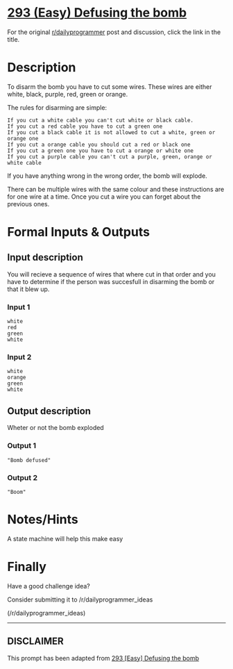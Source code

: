 # [293 (Easy) Defusing the bomb](https://www.reddit.com/r/dailyprogrammer/comments/5e4mde/20161121_challenge_293_easy_defusing_the_bomb/)

For the original [r/dailyprogrammer](https://www.reddit.com/r/dailyprogrammer/) post and discussion, click the link in the title.

# Description
To disarm the bomb you have to cut some wires. These wires are either white, black, purple, red, green or orange.

The rules for disarming are simple:


```
If you cut a white cable you can't cut white or black cable.
If you cut a red cable you have to cut a green one
If you cut a black cable it is not allowed to cut a white, green or orange one
If you cut a orange cable you should cut a red or black one
If you cut a green one you have to cut a orange or white one
If you cut a purple cable you can't cut a purple, green, orange or white cable
```
If you have anything wrong in the wrong order, the bomb will explode. 

There can be multiple wires with the same colour and these instructions are for one wire at a time. Once you cut a wire you can forget about the previous ones. 

# Formal Inputs & Outputs
## Input description
You will recieve a sequence of wires that where cut in that order and you have to determine if the person was succesfull in disarming the bomb or that it blew up.

### Input 1

```
white
red
green
white
```
### Input 2

```
white
orange
green
white
```
## Output description
Wheter or not the bomb exploded

### Output 1

```
"Bomb defused"
```
### Output 2

```
"Boom"
```
# Notes/Hints
A state machine will help this make easy

# Finally
Have a good challenge idea?

Consider submitting it to /r/dailyprogrammer_ideas

(/r/dailyprogrammer_ideas)

----
## **DISCLAIMER**
This prompt has been adapted from [293 [Easy] Defusing the bomb](https://www.reddit.com/r/dailyprogrammer/comments/5e4mde/20161121_challenge_293_easy_defusing_the_bomb/
)

